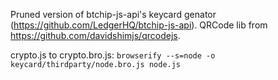 Pruned version of btchip-js-api's keycard genator (https://github.com/LedgerHQ/btchip-js-api).
QRCode lib from https://github.com/davidshimjs/qrcodejs.

crypto.js to crypto.bro.js: `browserify --s=node -o keycard/thirdparty/node.bro.js node.js`